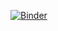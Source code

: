 [![Binder](https://mybinder.org/badge_logo.svg)](https://mybinder.org/v2/gh/sprabhakar2006/apps/master)
